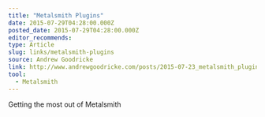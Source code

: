 ```yaml
---
title: "Metalsmith Plugins"
date: 2015-07-29T04:28:00.000Z
posted_date: 2015-07-29T04:28:00.000Z
editor_recommends:
type: Article
slug: links/metalsmith-plugins
source: Andrew Goodricke
link: http://www.andrewgoodricke.com/posts/2015-07-23_metalsmith_plugins.html
tool:
  - Metalsmith
---
```

Getting the most out of Metalsmith



